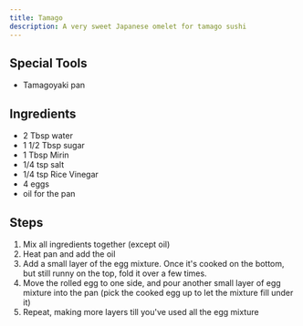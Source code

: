 ```yaml
---
title: Tamago
description: A very sweet Japanese omelet for tamago sushi
---
```


## Special Tools
* Tamagoyaki pan


## Ingredients
* 2 Tbsp water
* 1 1/2 Tbsp sugar
* 1 Tbsp Mirin
* 1/4 tsp salt
* 1/4 tsp Rice Vinegar
* 4 eggs
* oil for the pan


## Steps
1. Mix all ingredients together (except oil)
1. Heat pan and add the oil
1. Add a small layer of the egg mixture. Once it's cooked on the bottom, but still runny on the top, fold it over a few times.
1. Move the rolled egg to one side, and pour another small layer of egg mixture into the pan (pick the cooked egg up to let the mixture fill under it)
1. Repeat, making more layers till you've used all the egg mixture
